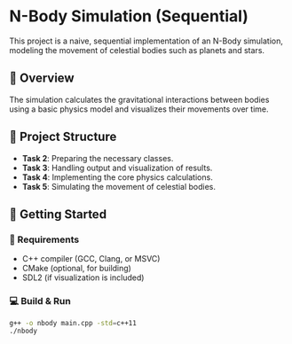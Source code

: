 # N-Body Simulation (Sequential)

This project is a naive, sequential implementation of an N-Body simulation, modeling the movement of celestial bodies such as planets and stars.

## 📝 Overview
The simulation calculates the gravitational interactions between bodies using a basic physics model and visualizes their movements over time.

## 📂 Project Structure
- **Task 2**: Preparing the necessary classes.
- **Task 3**: Handling output and visualization of results.
- **Task 4**: Implementing the core physics calculations.
- **Task 5**: Simulating the movement of celestial bodies.

## 🚀 Getting Started
### **🔧 Requirements**
- C++ compiler (GCC, Clang, or MSVC)
- CMake (optional, for building)
- SDL2 (if visualization is included)

### **💻 Build & Run**
```sh
g++ -o nbody main.cpp -std=c++11
./nbody

